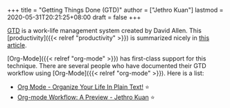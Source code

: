 +++
title = "Getting Things Done (GTD)"
author = ["Jethro Kuan"]
lastmod = 2020-05-31T20:21:25+08:00
draft = false
+++

[GTD](https://gettingthingsdone.com/) is a work-life management system created by David Allen. This
[productivity]({{< relref "productivity" >}}) is summarized nicely in [this article](https://hamberg.no/gtd/).

[Org-Mode]({{< relref "org-mode" >}}) has first-class support for this technique. There are several
people who have documented their GTD workflow using [Org-Mode]({{< relref "org-mode" >}}). Here is
a list:

- [Org Mode - Organize Your Life In Plain Text!](http://doc.norang.ca/org-mode.html) ⭐
- [Org-mode Workflow: A Preview - Jethro Kuan](https://blog.jethro.dev/posts/org%5Fmode%5Fworkflow%5Fpreview/) ⭐
